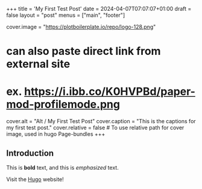 +++
title = 'My First Test Post'
date = 2024-04-07T07:07:07+01:00
draft = false
layout = "post"
menus = ["main", "footer"]

cover.image = "https://plotboilerplate.io/repo/logo-128.png"
  # can also paste direct link from external site
  # ex. https://i.ibb.co/K0HVPBd/paper-mod-profilemode.png
cover.alt = "Alt / My First Test Post"
cover.caption = "This is the captions for my first test post."
cover.relative = false # To use relative path for cover image, used in hugo Page-bundles
+++

## Introduction

This is **bold** text, and this is *emphasized* text.

Visit the [Hugo](https://gohugo.io) website!


